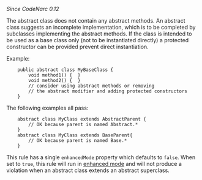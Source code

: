 *Since CodeNarc 0.12*

The abstract class does not contain any abstract methods. An abstract
class suggests an incomplete implementation, which is to be completed by
subclasses implementing the abstract methods. If the class is intended
to be used as a base class only (not to be instantiated directly) a
protected constructor can be provided prevent direct instantiation.

Example:

``` 
    public abstract class MyBaseClass {
        void method1() {  }
        void method2() {  }
        // consider using abstract methods or removing
        // the abstract modifier and adding protected constructors
    }
```

The following examples all pass:

``` 
    abstract class MyClass extends AbstractParent {
        // OK because parent is named Abstract.*
    }
    abstract class MyClass extends BaseParent{
        // OK because parent is named Base.*
    }
```

This rule has a single `enhancedMode` property which defaults to
`false`. When set to `true`, this rule will run in [enhanced
mode](./codenarc-enhanced-classpath-rules.html) and will not produce a
violation when an abstract class extends an abstract superclass.
